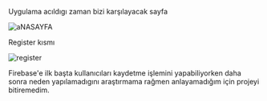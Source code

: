 

Uygulama acıldıgı zaman bizi karşılayacak sayfa

![aNASAYFA](https://user-images.githubusercontent.com/61887180/196300163-c3a440ee-51f1-4679-a6dd-9b09fe6ebe47.png)

Register kısmı

![register](https://user-images.githubusercontent.com/61887180/196300767-d785f090-5e73-44c7-8b2d-e4741f042fb1.png)



Firebase'e  ilk başta  kullanıcıları kaydetme  işlemini  yapabiliyorken daha sonra neden yapılamadıgını araştırmama rağmen anlayamadığım için projeyi bitiremedim.
